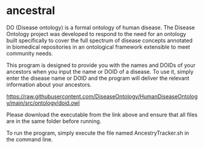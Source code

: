 # ancestral

DO (Disease ontology) is a formal ontology of human disease. The Disease Ontology project was developed to respond to the need for an ontology built specifically to cover the full spectrum of disease concepts annotated in biomedical repositories in an ontological framework extensible to meet community needs.

This program is designed to provide you with the names and DOIDs of your ancestors when you input the name or DOID of a disease. To use it, simply enter the disease name or DOID and the program will deliver the relevant information about your ancestors.

https://raw.githubusercontent.com/DiseaseOntology/HumanDiseaseOntology/main/src/ontology/doid.owl

Please download the executable from the link above and ensure that all files are in the same folder before running.

To run the program, simply execute the file named AncestryTracker.sh in the command line.
